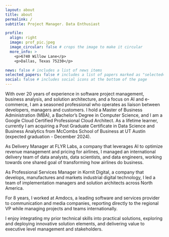 ```yaml
---
layout: about
title: about
permalink: /
subtitle: Project Manager. Data Enthusiast

profile:
  align: right
  image: prof_pic.jpeg
  image_circular: false # crops the image to make it circular
  more_info: >
    <p>6740 Willow Lane</p>
    <p>Dallas, Texas 75230</p>

news: false # includes a list of news items
selected_papers: false # includes a list of papers marked as "selected={true}"
social: false # includes social icons at the bottom of the page
---
```


With over 20 years of experience in software project management, business analysis, and solution architecture, and a focus on AI and e-commerce, I am a seasoned professional who operates as liaison between developers, managers and customers. I hold a Master of Business Administration (MBA), a Bachelor’s Degree in Computer Science, and I am a Google Cloud Certified Professional Cloud Architect. As a lifetime learner, currently I am acquiring a Post Graduate Certificate in Data Science and Business Analytics from McCombs School of Business at UT Austin (expected graduation - December 2024).

As Delivery Manager at FLYR Labs, a company that leverages AI to optimize revenue management and pricing for airlines, I managed an international delivery team of data analysts, data scientists, and data engineers, working towards one shared goal of transforming how airlines do business.
 
As Professional Services Manager in Kornit Digital, a company that develops, manufactures and markets industrial digital technology, I led a team of implementation managers and solution architects across North America.

For 8 years, I worked at Amdocs, a leading software and services provider to communication and media companies, reporting directly to the regional VP while managing projects and teams internationally. 

I enjoy integrating my prior technical skills into practical solutions, exploring and deploying innovative solution elements, and delivering value to executive level management and stakeholders.
